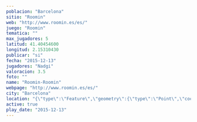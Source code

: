 ```yaml
---
poblacion: "Barcelona"
sitio: "Roomin"
web: "http://www.roomin.es/es/"
juego: "Roomin"
tematica: ""
max_jugadores: 5
latitud: 41.40454600
longitud: 2.15310430
publicar: "si"
fecha: "2015-12-13"
jugadores: "Nadgi"
valoracion: 3.5
foto: ""
name: "Roomin-Roomin"
webpage: "http://www.roomin.es/es/"
city: "Barcelona"
location: "{\"type\":\"Feature\",\"geometry\":{\"type\":\"Point\",\"coordinates\":[\"41,40454600\",\"2,15310430\"]}}"
active: true
play_date: "2015-12-13"
---
```

